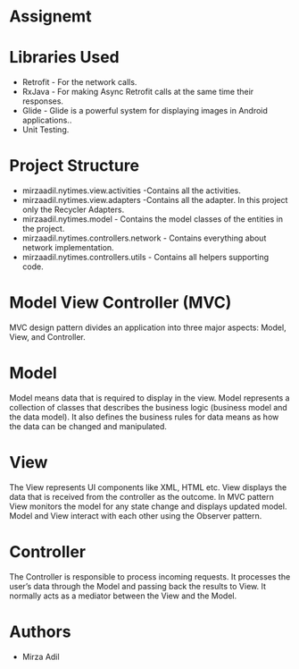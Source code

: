 # Assignemt

# Libraries Used

- Retrofit - For the network calls.
- RxJava - For making Async Retrofit calls at the same time their responses.
- Glide  - Glide is a powerful system for displaying images in Android applications..
- Unit Testing.

# Project Structure

- mirzaadil.nytimes.view.activities -Contains all the activities.
- mirzaadil.nytimes.view.adapters -Contains all the adapter. In this project only the Recycler Adapters.
- mirzaadil.nytimes.model - Contains the model classes of the entities in the project.
- mirzaadil.nytimes.controllers.network - Contains everything about network implementation.
- mirzaadil.nytimes.controllers.utils - Contains all helpers supporting code.

# Model View Controller (MVC)

MVC design pattern divides an application into three major aspects: Model, View, and Controller.

# Model

Model means data that is required to display in the view. Model represents a collection of classes that describes the business logic (business model and the data model). It also defines the business rules for data means as how the data can be changed and manipulated.

# View

The View represents UI components like XML, HTML etc. View displays the data that is received from the controller as the outcome. In MVC pattern View monitors the model for any state change and displays updated model. Model and View interact with each other using the Observer pattern.

# Controller

The Controller is responsible to process incoming requests. It processes the user’s data through the Model and passing back the results to View. It normally acts as a mediator between the View and the Model.

# Authors
- Mirza Adil
